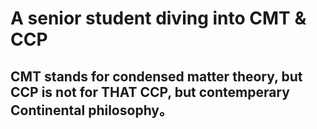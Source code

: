 # A senior student diving into CMT & CCP
## CMT stands for condensed matter theory, but CCP is not for THAT CCP, but contemperary Continental philosophy。
